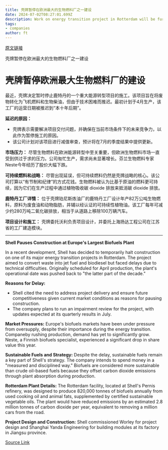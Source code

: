 ```yaml
---
title: 壳牌暂停在欧洲最大的生物燃料厂之一建设
date: 2024-07-02T08:27:01.699Z
description: Work on energy transition project in Rotterdam will be further delayed
tags: 
- companies
author: ft
---
```


[原文链接](https://ft.com/content/1230623b-7a3f-4111-8c2b-4fbcd76b361b)

壳牌暂停在欧洲最大的生物燃料厂之一建设

# 壳牌暂停欧洲最大生物燃料厂的建设

最近，壳牌决定暂时停止鹿特丹的一个重大能源转型项目的施工。该项目旨在将废物转化为飞机燃料和生物柴油，但由于技术困难而推迟。最初计划于4月生产，该工厂的运营日期被推迟到“本十年后期”。

**延迟的原因：**
- 壳牌表示需要解决项目交付问题，并确保在当前市场条件下的未来竞争力，以此作为暂停施工的原因。
- 该公司计划对该项目进行减值审查，预计将在7月的季度结果中提供更新。

**市场压力：**
尽管生物燃料在欧洲能源转型中至关重要，但欧洲生物燃料市场一直受到供过于求的压力。公司匆忙生产，需求尚未显著增长。芬兰生物燃料专家Neste今年经历了股价大幅下跌。

**可持续燃料和战略：**
尽管出现延误，但可持续燃料仍然是壳牌战略的核心。该公司打算以“有节制和纪律”的方式花钱。生物燃料被认为比基于原油的燃料更可持续，因为它们在生产过程中通过植物吸收碳 dioxide 排放来抵消碳 dioxide 排放。

**鹿特丹工厂详情：**
位于壳牌珀尼斯炼油厂的鹿特丹工厂设计年产82万公吨生物燃料，原料为废食油和动物脂肪，并辅以经认证的可持续性植物油。该工厂每年可减少约280万吨二氧化碳排放，相当于从道路上移除100万辆汽车。

**项目设计和施工：**
壳牌委托沃利负责项目设计，并委托上海扬达工程公司在江苏省的工厂建造模块。

---

 **Shell Pauses Construction at Europe's Largest Biofuels Plant**

In a recent development, Shell has decided to temporarily halt construction on one of its major energy transition projects in Rotterdam. The project aimed to convert waste into jet fuel and biodiesel but faced delays due to technical difficulties. Originally scheduled for April production, the plant's operational date was pushed back to "the latter part of the decade."

**Reasons for Delay:**
- Shell cited the need to address project delivery and ensure future competitiveness given current market conditions as reasons for pausing construction.
- The company plans to run an impairment review for the project, with updates expected at its quarterly results in July.

**Market Pressures:**
Europe's biofuels markets have been under pressure from oversupply, despite their importance during the energy transition. Companeby rushing production, demand has yet to significantly grow. Neste, a Finnish biofuels specialist, experienced a significant drop in share value this year.

**Sustainable Fuels and Strategy:**
Despite the delay, sustainable fuels remain a key part of Shell's strategy. The company intends to spend money in a "measured and disciplined way." Biofuels are considered more sustainable than crude oil-based fuels because they offset carbon dioxide emissions through plant absorption during production.

**Rotterdam Plant Details:**
The Rotterdam facility, located at Shell's Pernis refinery, was designed to produce 820,000 tonnes of biofuels annually from used cooking oil and animal fats, supplemented by certified sustainable vegetable oils. The plant would have reduced emissions by an estimated 2.8 million tonnes of carbon dioxide per year, equivalent to removing a million cars from the road.

**Project Design and Construction:**
Shell commissioned Worley for project design and Shanghai Yanda Engineering for building modules at its factory in Jiangsu province.

[Source Link](https://ft.com/content/1230623b-7a3f-4111-8c2b-4fbcd76b361b)

